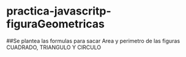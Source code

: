 # practica-javascritp-figuraGeometricas
##Se plantea las formulas para sacar Area y perimetro de las figuras CUADRADO, TRIANGULO Y CIRCULO
